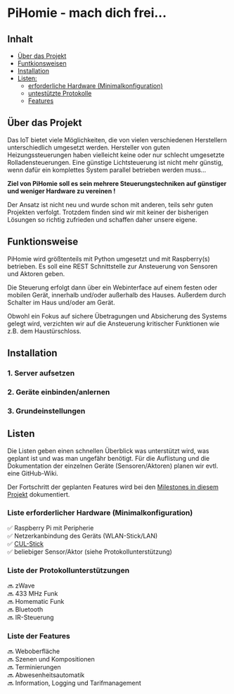 # PiHomie - mach dich frei...

## Inhalt
- [Über das Projekt](#Projekt)
- [Funtkionsweisen](#Funktionsweise)
- [Installation](#Installation)
- [Listen:](#Listen)
  - [erforderliche Hardware (Minimalkonfiguration)](#erfHardware)
  - [untestützte Protokolle](#Protokollunterstützungen)
  - [Features](#Features)


<a name="Projekt"></a>
## Über das Projekt

Das IoT bietet viele Möglichkeiten, die von vielen verschiedenen Herstellern unterschiedlich umgesetzt werden. Hersteller von guten Heizungssteuerungen haben vielleicht keine oder nur schlecht umgesetzte Rolladensteuerungen. Eine günstige Lichtsteuerung ist nicht mehr günstig, wenn dafür ein komplettes System parallel betrieben werden muss...

**Ziel von PiHomie soll es sein mehrere Steuerungstechniken auf günstiger und weniger Hardware zu vereinen !**

Der Ansatz ist nicht neu und wurde schon mit anderen, teils sehr guten Projekten verfolgt. Trotzdem finden sind wir mit keiner der bisherigen Lösungen so richtig zufrieden und schaffen daher unsere eigene.

<a name="Funktionsweise"></a>
## Funktionsweise

PiHomie wird größtenteils mit Python umgesetzt und mit Raspberry(s) betrieben. Es soll eine REST Schnittstelle zur Ansteuerung von Sensoren und Aktoren geben.

Die Steuerung erfolgt dann über ein Webinterface auf einem festen oder mobilen Gerät, innerhalb und/oder außerhalb des Hauses. Außerdem durch Schalter im Haus und/oder am Gerät.

Obwohl ein Fokus auf sichere Übetragungen und Absicherung des Systems gelegt wird, verzichten wir auf die Ansteuerung kritischer Funktionen wie z.B. dem Haustürschloss.


<a name="Installation"></a>
## Installation
### 1. Server aufsetzen
### 2. Geräte einbinden/anlernen
### 3. Grundeinstellungen


<a name="Listen"></a>
## Listen

Die Listen geben einen schnellen Überblick was unterstützt wird, was geplant ist und was man ungefähr benötigt. Für die Auflistung und die Dokumentation der einzelnen Geräte (Sensoren/Aktoren) planen wir evtl. eine GitHub-Wiki.

Der Fortschritt der geplanten Features wird bei den [Milestones in diesem Projekt](https://github.com/Daumen-Hoch-AG/PiHomie/milestones) dokumentiert.

<a name="erfHardware"></a>
### Liste erforderlicher Hardware (Minimalkonfiguration)
:white_check_mark: Raspberry Pi mit Peripherie<br>
:white_check_mark: Netzerkanbindung des Geräts (WLAN-Stick/LAN)<br>
:white_check_mark: [CUL-Stick](http://shop.busware.de/product_info.php/cPath/1/products_id/29?osCsid=ee679848ba57f850417e0814966b5014)<br>
:white_check_mark: beliebiger Sensor/Aktor (siehe Protokollunterstützung)<br>

<a name="Protokollunterstützungen"></a>
### Liste der Protokollunterstützungen
:soon: zWave<br>
:soon: 433 MHz Funk<br>
:soon: Homematic Funk<br>
:soon: Bluetooth<br>
:soon: IR-Steuerung<br>

<a name="Features"></a>
### Liste der Features
:soon: Weboberfläche<br>
:soon: Szenen und Kompositionen<br>
:soon: Terminierungen<br>
:soon: Abwesenheitsautomatik<br>
:soon: Information, Logging und Tarifmanagement<br>
